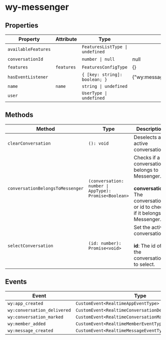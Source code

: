 # wy-messenger

## Properties

| Property            | Attribute  | Type                            | Default                                          |
|---------------------|------------|---------------------------------|--------------------------------------------------|
| `availableFeatures` |            | `FeaturesListType \| undefined` |                                                  |
| `conversationId`    |            | `number \| null`                | null                                             |
| `features`          | `features` | `FeaturesConfigType`            | {}                                               |
| `hasEventListener`  |            | `{ [key: string]: boolean; }`   | {"wy:message_created":false,"wy:app_created":false,"wy:conversation_marked":false,"wy:conversation_delivered":false,"wy:member_added":false} |
| `name`              | `name`     | `string \| undefined`           |                                                  |
| `user`              |            | `UserType \| undefined`         |                                                  |

## Methods

| Method                           | Type                                             | Description                                      |
|----------------------------------|--------------------------------------------------|--------------------------------------------------|
| `clearConversation`              | `(): void`                                       | Deselects any active conversation.               |
| `conversationBelongsToMessenger` | `(conversation: number \| AppType): Promise<Boolean>` | Checks if a conversation belongs to Messenger.<br /><br />**conversation**: The conversation or id to check if it belongs to Messenger. |
| `selectConversation`             | `(id: number): Promise<void>`                    | Set the active conversation.<br /><br />**id**: The id of the conversation to select. |

## Events

| Event                       | Type                                             |
|-----------------------------|--------------------------------------------------|
| `wy:app_created`            | `CustomEvent<RealtimeAppEventType>`              |
| `wy:conversation_delivered` | `CustomEvent<RealtimeConversationDeliveredEventType>` |
| `wy:conversation_marked`    | `CustomEvent<RealtimeConversationMarkedEventType>` |
| `wy:member_added`           | `CustomEvent<RealtimeMemberEventType>`           |
| `wy:message_created`        | `CustomEvent<RealtimeMessageEventType>`          |
